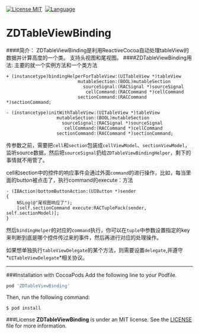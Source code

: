 [![License MIT](https://img.shields.io/badge/license-MIT-green.svg?style=flat)](https://github.com/faimin/ZDTableViewBinding/blob/master/Demo/LICENSE)&nbsp;
[![Language](http://img.shields.io/badge/language-objc-brightgreen.svg?style=flat
)](https://developer.apple.com/library/mac/documentation/Cocoa/Conceptual/ProgrammingWithObjectiveC/Introduction/Introduction.html)&nbsp;
# ZDTableViewBinding

####简介：
ZDTableViewBinding是利用ReactiveCocoa自动处理tableView的数据并计算高度的一个类。
支持头视图和尾视图。
####ZDTableViewBinding用法:
主要的就一个实例方法和一个类方法

```objc
+ (instancetype)bindingHelperForTableView:(UITableView *)tableView
                           mutableSection:(BOOL)mutableSection
                             sourceSignal:(RACSignal *)sourceSignal
                              cellCommand:(RACCommand *)cellCommand
                           sectionCommand:(RACCommand *)sectionCommand;

- (instancetype)initWithTableView:(UITableView *)tableView
                   mutableSection:(BOOL)mutableSection
                     sourceSignal:(RACSignal *)sourceSignal
                      cellCommand:(RACCommand *)cellCommand
                   sectionCommand:(RACCommand *)sectionCommand;               
```
传参数之前，需要把`cell`和`section`包装成`cellViewModel`、`sectionViewModel`，监听source数据，然后把`sourceSignal`扔给`ZDTableViewBindingHelper`，剩下的事情就不用管了。

cell和section中的控件的响应事件会通过外面`command`的进行操作，比如，每当里面的button被点击了，执行command的execute：方法

```objc
- (IBAction)bottomButtonAction:(UIButton *)sender
{
    NSLog(@"尾视图响应了");
    [self.sectionCommand execute:RACTuplePack(sender, self.sectionModel)];
}
```
然后`bindingHelper`的对应的`command`执行，你可以在`tuple`中参数设置指定的key来判断到底是哪个控件传过来的事件，然后再进行对应的处理操作。

>
如果想单独执行`tableViewDelegate`的某个方法，则需要设置`delegate`,并遵守*`UITableViewDelegate`*相关协议。

---

###Installation with CocoaPods
Add the following line to your Podfile.

```ruby
pod 'ZDTableViewBinding'
```
Then, run the following command:

```ruby
$ pod install
```
###License
**ZDTableViewBinding** is under an MIT license. See the [LICENSE](https://github.com/faimin/ZDTableViewBinding/blob/master/Demo/LICENSE) file for more information.



